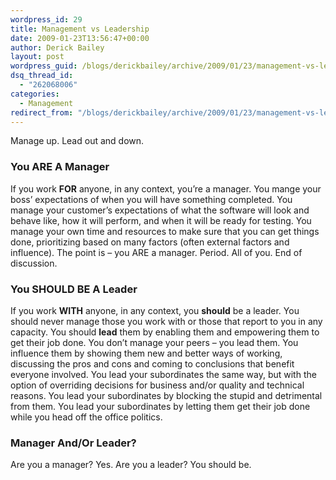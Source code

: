 ```yaml
---
wordpress_id: 29
title: Management vs Leadership
date: 2009-01-23T13:56:47+00:00
author: Derick Bailey
layout: post
wordpress_guid: /blogs/derickbailey/archive/2009/01/23/management-vs-leadership.aspx
dsq_thread_id:
  - "262068006"
categories:
  - Management
redirect_from: "/blogs/derickbailey/archive/2009/01/23/management-vs-leadership.aspx/"
---
```

</p> 

Manage up. Lead out and down. 

### You ARE A Manager

If you work **FOR** anyone, in any context, you’re a manager. You mange your boss’ expectations of when you will have something completed. You manage your customer’s expectations of what the software will look and behave like, how it will perform, and when it will be ready for testing. You manage your own time and resources to make sure that you can get things done, prioritizing based on many factors (often external factors and influence). The point is – you ARE a manager. Period. All of you. End of discussion. 

### You SHOULD BE A Leader

If you work **WITH** anyone, in any context, you **should** be a leader. You should never manage those you work with or those that report to you in any capacity. You should **lead** them by enabling them and empowering them to get their job done. You don’t manage your peers – you lead them. You influence them by showing them new and better ways of working, discussing the pros and cons and coming to conclusions that benefit everyone involved. You lead your subordinates the same way, but with the option of overriding decisions for business and/or quality and technical reasons. You lead your subordinates by blocking the stupid and detrimental from them. You lead your subordinates by letting them get their job done while you head off the office politics.

### Manager And/Or Leader?

Are you a manager? Yes. Are you a leader? You should be.